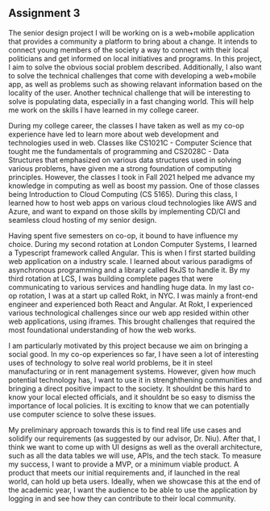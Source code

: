 ## Assignment 3

The senior design project I will be working on is a web+mobile application that provides a community a platform to bring about a change. It intends to connect young members of the society a way to connect with their local politicians and get informed on local initiatives and programs. In this project, I aim to solve the obvious social problem described. Additionally, I also want to solve the technical challenges that come with developing a web+mobile app, as well as problems such as showing relavant information based on the locality of the user. Another technical challenge that will be interesting to solve is populating data, especially in a fast changing world. This will help me work on the skills I have learned in my college career.

During my college career, the classes I have taken as well as my co-op experience have led to learn more about web development and technologies used in web. Classes like CS1021C - Computer Science that tought me the fundamentals of programming and CS2028C - Data Structures that emphasized on various data structures used in solving various problems, have given me a strong foundation of computing principles. However, the classes I took in Fall 2021 helped me advance my knowledge in computing as well as boost my passion. One of those classes being Introduction to Cloud Computing (CS 5165). During this class, I learned how to host web apps on various cloud technologies like AWS and Azure, and want to expand on those skills by implementing CD/CI and seamless cloud hosting of my senior design.

Having spent five semesters on co-op, it bound to have influence my choice. During my second rotation at London Computer Systems, I learned a Typescript framework called Angular. This is when I first started building web application on a industry scale. I learned about various paradigms of asynchronous programming and a library called RxJS to handle it. By my third rotation at LCS, I was building complete pages that were communicating to various services and handling huge data. In my last co-op rotation, I was at a start up called Rokt, in NYC. I was mainly a front-end engineer and experienced both React and Angular. At Rokt, I experienced various technological challenges since our web app resided within other web applications, using iframes. This brought challenges that required the most foundational understanding of how the web works.


I am particularly motivated by this project because we aim on bringing a social good. In my co-op experiences so far, I have seen a lot of interesting uses of technology to solve real world problems, be it in steel manufacturing or in rent management systems. However, given how much potential technology has, I want to use it in strenghthening communities and bringing a direct positive impact to the society. It shouldnt be this hard to know your local elected officials, and it shouldnt be so easy to dismiss the importance of local policies. It is exciting to know that we can potentially use computer science to solve these issues.

My preliminary approach towards this is to find real life use cases and solidify our requirements (as suggested by our advisor, Dr. Niu). After that, I think we want to come up with UI designs as well as the overall architecture, such as all the data tables we will use, APIs, and the tech stack. To measure my success, I want to provide a MVP, or a minimum viable product. A product that meets our initial requirements and, if launched in the real world, can hold up beta users. Ideally, when we showcase this at the end of the academic year, I want the audience to be able to use the application by logging in and see how they can contribute to their local community.